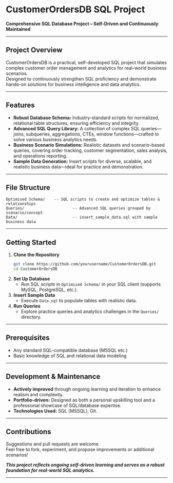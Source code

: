 # CustomerOrdersDB SQL Project

**Comprehensive SQL Database Project – Self-Driven and Continuously Maintained**

***

## Project Overview

CustomerOrdersDB is a practical, self-developed SQL project that simulates complex customer order management and analytics for real-world business scenarios.  
Designed to continuously strengthen SQL proficiency and demonstrate hands-on solutions for business intelligence and data analytics.

***

## Features

- **Robust Database Schema:** Industry-standard scripts for normalized, relational table structures, ensuring efficiency and integrity.
- **Advanced SQL Query Library:** A collection of complex SQL queries—joins, subqueries, aggregations, CTEs, window functions—crafted to solve various business analytics needs.
- **Business Scenario Simulations:** Realistic datasets and scenario-based queries, covering order tracking, customer segmentation, sales analysis, and operations reporting.
- **Sample Data Generation:** Insert scripts for diverse, scalable, and realistic business data—ideal for practice and demonstration.

***

## File Structure

```
Optimised Schema/    -- SQL scripts to create and optimize tables & relationships
Queries/                     -- Advanced SQL queries grouped by scenario/concept
Data/                        -- insert_sample_data.sql with sample business data
```

***

## Getting Started

1. **Clone the Repository**
    ```bash
    git clone https://github.com/yourusername/CustomerOrdersDB.git
    cd CustomerOrdersDB
    ```
2. **Set Up Database**
    - Run SQL scripts in `Optimised Schema/` in your SQL client (supports MySQL, PostgreSQL, etc.).
3. **Insert Sample Data**
    - Execute `Data.sql` to populate tables with realistic data.
4. **Run Queries**
    - Explore practice queries and analytics challenges in the `Queries/` directory.

***

## Prerequisites

- Any standard SQL-compatible database (MSSQL etc.)
- Basic knowledge of SQL and relational data modeling

***

## Development & Maintenance

- **Actively improved** through ongoing learning and iteration to enhance realism and complexity.
- **Portfolio-driven:** Designed as both a personal upskilling tool and a professional showcase of SQL/database expertise.
- **Technologies Used:** SQL (MSSQL), Git.

***

## Contributions

Suggestions and pull requests are welcome.  
Feel free to fork, experiment, and propose improvements or additional scenarios!


**_This project reflects ongoing self-driven learning and serves as a robust foundation for real-world SQL analytics._**

***
